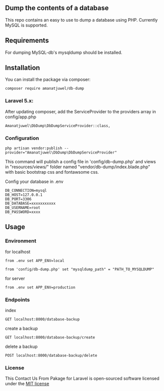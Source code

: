 ## Dump the contents of a database

This repo contains an easy to use to dump a database using PHP. Currently MySQL is supported. 

## Requirements

For dumping MySQL-db's mysqldump should be installed.

## Installation

You can install the package via composer:

    composer require amanatjuwel/db-dump

### Laravel 5.x:

After updating composer, add the ServiceProvider to the providers array in config/app.php

    Amanatjuwel\DbDump\DbDumpServiceProvider::class,

### Configuration

    php artisan vendor:publish --provider="Amanatjuwel\DbDump\DbDumpServiceProvider"

This command will publish a config file in 'config/db-dump.php' and views in "resources/views/" folder named "vendor/db-dump/index.blade.php" with basic bootstrap css and fontawsome css.

Config your database in .env

	DB_CONNECTION=mysql
	DB_HOST=127.0.0.1
	DB_PORT=3306
	DB_DATABASE=xxxxxxxxxxx
	DB_USERNAME=root
	DB_PASSWORD=xxxx


## Usage

### Environment

for localhost 

	from .env set APP_ENV=local 

	from 'config/db-dump.php' set "mysqldump_path" = "PATH_TO_MYSQLDUMP"

for server 

	from .env set APP_ENV=production

### Endpoints

index 

	GET localhost:8000/database-backup

create a backup 

	GET localhost:8000/database-backup/create

delete a backup 

	POST localhost:8000/database-backup/delete

### License

This Contact Us From Pakage for Laravel is open-sourced software licensed under the [MIT license](http://opensource.org/licenses/MIT)